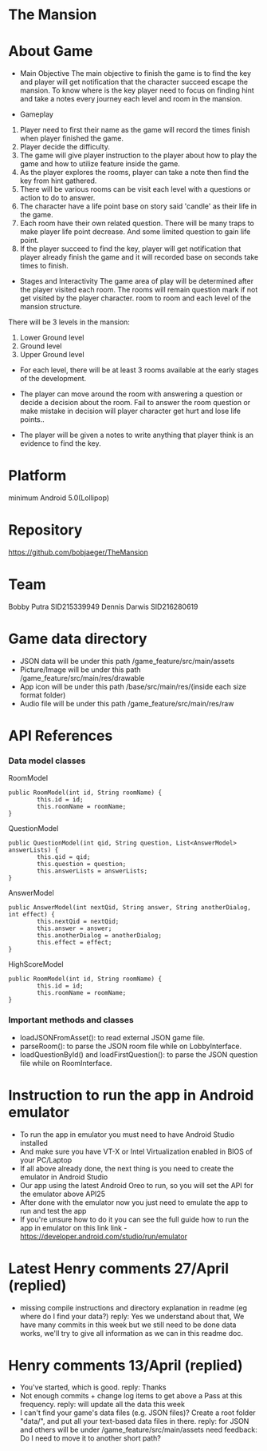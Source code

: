 # The Mansion

# About Game
- Main Objective
The main objective to finish the game is to find the key and player will get notification
that the character succeed escape the mansion. To know where is the key player need to focus
on finding hint and take a notes every journey each level and room in the mansion.

- Gameplay
1.  Player need to first their name as the game will record the times finish when player finished the game.
2.  Player decide the difficulty.
3.	The game will give player instruction to the player about how to play the game and how to utilize feature inside the game.
4.	As the player explores the rooms, player can take a note then find the key from hint gathered.
5.	There will be various rooms can be visit each level with a questions or action to do to answer.
6.  The character have a life point base on story said 'candle' as their life in the game.
7.	Each room have their own related question. There will be many traps to make player life point decrease. And some limited question to gain life point.
8.	If the player succeed to find the key, player will get notification that player already finish the game and it will recorded base on seconds take times to finish.

- Stages and Interactivity
The game area of play will be determined after the player visited each room. The rooms will remain question mark if not get visited by the player character.
room to room and each level of the mansion structure.

There will be 3 levels in the mansion:
1. Lower Ground level
2. Ground level
3. Upper Ground level

- For each level, there will be at least 3 rooms available at the early stages
of the development.

- The player can move around the room with answering a question or decide a decision
about the room. Fail to answer the room question or make mistake in decision will
player character get hurt and lose life points..

- The player will be given a notes to write anything that player think is an evidence to find the key.

# Platform
minimum Android 5.0(Lollipop)

# Repository
https://github.com/bobjaeger/TheMansion

# Team
Bobby Putra	SID215339949
Dennis Darwis SID216280619

# Game data directory
- JSON data will be under this path /game_feature/src/main/assets
- Picture/Image will be under this path /game_feature/src/main/res/drawable
- App icon will be under this path /base/src/main/res/(inside each size format folder)
- Audio file will be under this path /game_feature/src/main/res/raw

# API References
### Data model classes
RoomModel
```
public RoomModel(int id, String roomName) {
        this.id = id;
        this.roomName = roomName;
}
```
QuestionModel
```
public QuestionModel(int qid, String question, List<AnswerModel> answerLists) {
        this.qid = qid;
        this.question = question;
        this.answerLists = answerLists;
}
```
AnswerModel
```
public AnswerModel(int nextQid, String answer, String anotherDialog, int effect) {
        this.nextQid = nextQid;
        this.answer = answer;
        this.anotherDialog = anotherDialog;
        this.effect = effect;
}
```
HighScoreModel
```
public RoomModel(int id, String roomName) {
        this.id = id;
        this.roomName = roomName;
}
```
### Important methods and classes
- loadJSONFromAsset(): to read external JSON game file.
- parseRoom(): to parse the JSON room file while on LobbyInterface.
- loadQuestionById() and loadFirstQuestion(): to parse the JSON question file while on RoomInterface.

# Instruction to run the app in Android emulator
- To run the app in emulator you must need to have Android Studio installed
- And make sure you have VT-X or Intel Virtualization enabled in BIOS of your PC/Laptop
- If all above already done, the next thing is you need to create the emulator in Android Studio
- Our app using the latest Android Oreo to run, so you will set the API for the emulator above API25
- After done with the emulator now you just need to emulate the app to run and test the app
- If you're unsure how to do it you can see the full guide how to run the app in emulator on this link
link -https://developer.android.com/studio/run/emulator

# Latest Henry comments 27/April (replied)
- missing compile instructions and directory explanation in readme (eg where do I find your data?)
reply: Yes we understand about that, We have many commits in this week but we still need to be done data works, we'll
try to give all information as we can in this readme doc.

# Henry comments 13/April (replied)
- You've started, which is good. reply: Thanks
- Not enough commits + change log items to get above a Pass at this frequency. reply: will update all the data this week
- I can't find your game's data files (e.g. JSON files)? Create a root folder "data/", and put all your text-based data files in there.
reply: for JSON and others will be under /game_feature/src/main/assets
need feedback: Do I need to move it to another short path?

